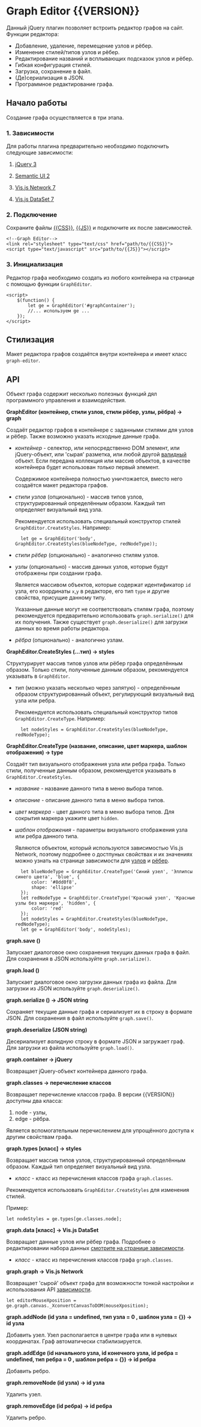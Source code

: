 # Graph Editor {{VERSION}}
Данный jQuery плагин позволяет встроить редактор графов на сайт. Функции редактора:
* Добавление, удаление, перемещение узлов и рёбер.
* Изменение стилей/типов узлов и рёбер.
* Редактирование названий и всплывающих подсказок узлов и рёбер.
* Гибкая конфигурация стилей.
* Загрузка, сохранение в файл.
* (Де)сериализация в JSON.
* Программное редактирование графа.

## Начало работы
Создание графа осуществляется в три этапа.
### 1. Зависимости
Для работы плагина предварительно необходимо подключить следующие зависимости:
1. [jQuery 3](https://jquery.com/download/)
2. [Semantic UI 2](https://semantic-ui.com/introduction/getting-started.html#install-nodejs)
3. [Vis.js Network 7](https://visjs.github.io/vis-network/docs/network/)  
4. [Vis.js DataSet 7](https://visjs.github.io/vis-data/data/dataset.html)

    
    <!--jQuery-->     
    <script src="https://code.jquery.com/jquery-3.4.1.min.js" integrity="sha256-CSXorXvZcTkaix6Yvo6HppcZGetbYMGWSFlBw8HfCJo=" crossorigin="anonymous"></script>
 	
 	<!--Semantic-UI-->
 	<link rel="stylesheet" href="https://cdnjs.cloudflare.com/ajax/libs/semantic-ui/2.4.1/semantic.min.css" integrity="sha256-9mbkOfVho3ZPXfM7W8sV2SndrGDuh7wuyLjtsWeTI1Q=" crossorigin="anonymous" />
 	<link rel="stylesheet" href="https://cdnjs.cloudflare.com/ajax/libs/semantic-ui/2.4.1/components/button.min.css" integrity="sha256-xtpiJw1+6DW1Oac4CVyU7PbCxHxufOBIspA9T79Y384=" crossorigin="anonymous" />
 	<link rel="stylesheet" href="https://cdnjs.cloudflare.com/ajax/libs/semantic-ui/2.4.1/components/dropdown.min.css" integrity="sha256-eKk/OB1/M9wf6oWV2+jUV8DpHXBFjNthcjTRvgPb4jg=" crossorigin="anonymous" />
 	<link rel="stylesheet" href="https://cdnjs.cloudflare.com/ajax/libs/semantic-ui/2.4.1/components/header.min.css" integrity="sha256-xJCnUW9lBafMfAoQesJSWvpSvudGlOysL8HU3fO/CPI=" crossorigin="anonymous" />
 	<link rel="stylesheet" href="https://cdnjs.cloudflare.com/ajax/libs/semantic-ui/2.4.1/components/icon.min.css" integrity="sha256-KyXPF3/VOPPst/NQOzCWr97QMfSfzJLyFT0o5lYJXiQ=" crossorigin="anonymous" />
 	<link rel="stylesheet" href="https://cdnjs.cloudflare.com/ajax/libs/semantic-ui/2.4.1/components/input.min.css" integrity="sha256-hlqxoW9mkPO7jQpdyUy6gqIUIXpFz1iq7NUvYxRoeds=" crossorigin="anonymous" />
 	<link rel="stylesheet" href="https://cdnjs.cloudflare.com/ajax/libs/semantic-ui/2.4.1/components/item.min.css" integrity="sha256-cruqIcC0V+wSzrSIxWuc5YZylQUm/L18bt6l55+gK5U=" crossorigin="anonymous" />
 	<link rel="stylesheet" href="https://cdnjs.cloudflare.com/ajax/libs/semantic-ui/2.4.1/components/label.min.css" integrity="sha256-qB3YAR8Frc4C6MnNNmPiJuK0NERKVzSLyvUtOzvHvTc=" crossorigin="anonymous" />
 	<link rel="stylesheet" href="https://cdnjs.cloudflare.com/ajax/libs/semantic-ui/2.4.1/components/menu.min.css" integrity="sha256-cRSLOaiPiyfTQ4B4HT1OCF/2CWNzGcPO9Nns6Jrf4hg=" crossorigin="anonymous" />
 	<link rel="stylesheet" href="https://cdnjs.cloudflare.com/ajax/libs/semantic-ui/2.4.1/components/message.min.css" integrity="sha256-DhgaaWn1rmuk1WfOB+BLM7RYn8hQjlnOp0j9LvnJLUs=" crossorigin="anonymous" />
 	<link rel="stylesheet" href="https://cdnjs.cloudflare.com/ajax/libs/semantic-ui/2.4.1/components/transition.min.css" integrity="sha256-gt0FRuZd5L22CqAruA5Hbx9DXzbJS6xXzK3pEmh+1VE=" crossorigin="anonymous" />
 	<script src="https://cdnjs.cloudflare.com/ajax/libs/semantic-ui/2.4.1/semantic.min.js" integrity="sha256-t8GepnyPmw9t+foMh3mKNvcorqNHamSKtKRxxpUEgFI=" crossorigin="anonymous"></script>
 	<script src="https://cdnjs.cloudflare.com/ajax/libs/semantic-ui/2.4.1/components/dropdown.min.js" integrity="sha256-uEocYy6a0MpPLLHtYV7QAGdOeMRwE0Am2WtnOg/hBfM=" crossorigin="anonymous"></script>
 	<script src="https://cdnjs.cloudflare.com/ajax/libs/semantic-ui/2.4.1/components/modal.min.js" integrity="sha256-8POmd6680Gev+MdgKbVOHP+9lm+9WB1AVyuLf2WRcxc=" crossorigin="anonymous"></script>
 	<script src="https://cdnjs.cloudflare.com/ajax/libs/semantic-ui/2.4.1/components/transition.min.js" integrity="sha256-k30cmb6hiQ/LGKpX2AcllUduUJ0kA4DKKStgUxkGQzM=" crossorigin="anonymous"></script>
 	
 	<!--Vis.js Network-->
 	<link rel="stylesheet" type="text/css" href="vis-network.min.css">
 	<script type="text/javascript" src="https://unpkg.com/vis-network/standalone/umd/vis-network.min.js"></script>

### 2. Подключение
Сохраните файлы [{{CSS}}]({{CSS}}), [{{JS}}]({{JS}}) и подключите их после зависимостей.

    <!--Graph Editor-->
    <link rel="stylesheet" type="text/css" href="path/to/{{CSS}}">
    <script type="text/javascript" src="path/to/{{JS}}"></script>
    
### 3. Инициализация
Редактор графа необходимо создать из любого контейнера на странице с помощью функции `GraphEditor`.

    <script>
        $(function() { 
            let ge = GraphEditor('#graphContainer');
            //... используем ge ...
        });
    </script>

## Стилизация
Макет редактора графов создаётся внутри контейнера и имеет класс `graph-editor`.

## API
Объект графа содержит несколько полезных функций дял программного управления и взаимодействия.

**GraphEditor (контейнер, стили узлов, стили рёбер, узлы, рёбра) → graph**

Создаёт редактор графов в контейнере с заданными стилями для узлов и рёбер. Также возможно указать исходные данные графа.

* *контейнер* - селектор, или непосредственно DOM элемент, или jQuery-объект, или 'сырая' разметка, или любой другой [валидный](https://api.jquery.com/jquery/#jQuery-elementArray) объект. Если передана коллекция или массив объектов, в качестве контейнера будет использован *только* первый элемент.

    Содержимое контейнера полностью уничтожается, вместо него создаётся макет редактора графов.
    
* *стили узлов* (опционально) - массив типов узлов, структурированный определённым образом. Каждый тип определяет визуальный вид узла.

    Рекомендуется использовать специальный конструктор стилей `GraphEditor.CreateStyles`. Например:
    
        let ge = GraphEditor('body', GraphEditor.CreateStyles(blueNodeType, redNodeType));
        
* *стили рёбер* (опционально) - аналогично стилям узлов.

* *узлы* (опционально) - массив данных узлов, которые будут отображены при создании графа. 

    Является массивом объектов, которые содержат идентификатор `id` узла, его координаты `x`,`y` в редакторе, его тип `type` и другие свойства, присущие данному типу. 
    
    Указанные данные могут не соответствовать стилям графа, поэтому рекомендуется предварительно использовать `graph.serialize()` для их получения. Также существует `graph.deserialize()` для загрузки данных во время работы редактора.

* *рёбра* (опционально) - аналогично узлам.


**GraphEditor.CreateStyles (...тип) → styles**

Структурирует массив типов узлов или рёбер графа определённым образом. Только стили, полученные данным образом, рекомендуется указывать в `GraphEditor`.

* *тип* (можно указать несколько через запятую) - определённым образом структурированный объект, регулирующий визуальный вид узла или ребра. 

    Рекомендуется использовать специальный конструктор типов `GraphEditor.CreateType`. Например:
    
        let nodeStyles = GraphEditor.CreateStyles(blueNodeType, redNodeType);
        
**GraphEditor.CreateType (название, описание, цвет маркера, шаблон отображения) → type**

Создаёт тип визуального отображения узла или ребра графа. Только стили, полученные данным образом, рекомендуется указывать в `GraphEditor.CreateStyles`.

* *название* - название данного типа в меню выбора типов.

* *описание* - описание данного типа в меню выбора типов.

* *цвет маркера* - цвет данного типа в меню выбора типов. Для сокрытия маркера укажите цвет `hidden`.

* *шаблон отображения* - параметры визуального отображения узла или ребра данного типа. 

    Являются объектом, который используются зависимостью Vis.js Network, поэтому подробнее о достпуных свойствах и их значениях можно узнать на странице зависимости для [узлов](https://visjs.github.io/vis-network/docs/network/nodes.html) и [рёбер](https://visjs.github.io/vis-network/docs/network/edges.html).
    
        let blueNodeType = GraphEditor.CreateType('Синий узел', 'Эллипсы синего цвета', 'blue', {
            color: '#8dd0f8',
            shape: 'ellipse'
        });
        let redNodeType = GraphEditor.CreateType('Красный узел', 'Красные узлы без маркера', 'hidden', {
            color: 'red'
        });
        let nodeStyles = GraphEditor.CreateStyles(blueNodeType, redNodeType);
        let ge = GraphEditor('body', nodeStyles);
        

**graph.save ()**

Запускает диалоговое окно сохранения текущих данных графа в файл. Для сохранения в JSON используйте `graph.serialize()`.

**graph.load ()**

Запускает диалоговое окно загрузки данных графа из файла. Для загрузки из JSON используйте `graph.deserialize()`.

**graph.serialize () → JSON string**

Сохраняет текущие данные графа и сериализует их в строку в формате JSON. Для сохранения в файл используйте `graph.save()`.

**graph.deserialize (JSON string)**

Десериализует *валидную* строку в формате JSON и загружает граф. Для загрузки из файла используйте `graph.load()`.

**graph.container → jQuery**

Возвращает jQuery-объект контейнера данного графа.

**graph.classes → перечисление классов**

Возвращает перечисление классов графа. В версии {{VERSION}} доступны два класса:
1. node - узлы,
2. edge - рёбра.

Является вспомогательным перечислением для упрощённого доступа к другим свойствам графа.

**graph.types [класс] → styles**

Возвращает массив типов узлов, структурированный определённым образом. Каждый тип определяет визуальный вид узла.

* *класс* - класс из перечисления классов графа `graph.classes`.

Рекомендуется использовать `GraphEditor.CreateStyles` для изменения стилей.

Пример:
    
    let nodeStyles = ge.types[ge.classes.node];


**graph.data [класс] → Vis.js DataSet**

Возвращает данные узлов или рёбер графа. Подробнее о редактировании набора данных [смотрите на странице зависимости](https://visjs.github.io/vis-data/data/dataset.html).

* *класс* - класс из перечисления классов графа `graph.classes`.

**graph.graph → Vis.js Network**

Возвращает 'сырой' объект графа для возможности тонкой настройки и использования API [зависимости](https://visjs.github.io/vis-network/docs/network/).

    let editorMouseXposition = ge.graph.canvas._XconvertCanvasToDOM(mouseXposition);

	
**graph.addNode (id узла = undefined, тип узла = 0 , шаблон узла = {}) → id узла**

Добавить узел. Узел располагается в центре графа или в нулевых координатах. Граф автоматически стабилизируется.


**graph.addEdge (id начального узла, id конечного узла, id ребра = undefined, тип ребра = 0 , шаблон ребра = {}) → id ребра**

Добавить ребро.


**graph.removeNode (id узла) → id узла**

Удалить узел.


**graph.removeEdge (id ребра) → id ребра**

Удалить ребро.


 


